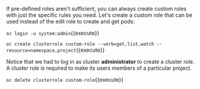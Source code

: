 If pre-defined roles aren't sufficient, you can always create custom roles with just the specific rules you need. Let's create a custom role that can be used instead of the edit role to create and get pods:

`oc login -u system:admin`{{execute}}

`oc create clusterrole custom-role --verb=get,list,watch --resource=namespace,project`{{execute}}

Notice that we had to log in as cluster **administrator** to create a cluster role. A cluster role is required to make its users members of a particular project.

`oc delete clusterrole custom-role`{{execute}}
